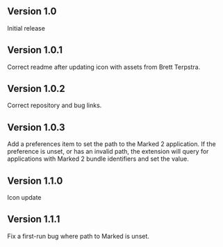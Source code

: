 ## Version 1.0

Initial release

## Version 1.0.1

Correct readme after updating icon with assets from Brett Terpstra.

## Version 1.0.2

Correct repository and bug links.

## Version 1.0.3

Add a preferences item to set the path to the Marked 2 application. If the preference is unset, or has an invalid path, the extension will query for applications with Marked 2 bundle identifiers and set the value.

## Version 1.1.0

Icon update

## Version 1.1.1

Fix a first-run bug where path to Marked is unset.
